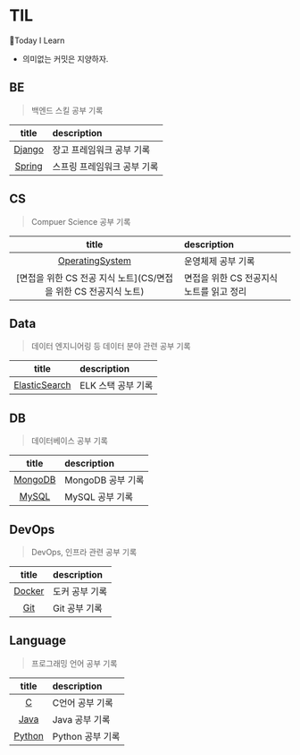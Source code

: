 # TIL
🏃Today I Learn
- 의미없는 커밋은 지양하자.

## BE
> 백엔드 스킬 공부 기록

|        title        | description     |
|:-------------------:|:----------------|
| [Django](BE/Django) | 장고 프레임워크 공부 기록  |
| [Spring](BE/Spring) | 스프링 프레임워크 공부 기록 |


## CS
> Compuer Science 공부 기록

|                   title                    | description              |
|:------------------------------------------:|:-------------------------|
|   [OperatingSystem](CS/OperatingSystem)    | 운영체제 공부 기록               |
| [면접을 위한 CS 전공 지식 노트](CS/면접을 위한 CS 전공지식 노트) | 면접을 위한 CS 전공지식 노트를 읽고 정리 |

## Data
> 데이터 엔지니어링 등 데이터 분야 관련 공부 기록

|               title                | description  |
|:----------------------------------:|:-------------|
|         [ElasticSearch](Data/ElasticStack)          | ELK 스택 공부 기록 |

## DB
> 데이터베이스 공부 기록

|         title         | description   |
|:---------------------:|:--------------|
| [MongoDB](DB/MongoDB) | MongoDB 공부 기록 |
|   [MySQL](DB/MySQL)   | MySQL 공부 기록   |

## DevOps
> DevOps, 인프라 관련 공부 기록

|          title          | description |
|:-----------------------:|:------------|
| [Docker](DevOps/Docker) | 도커 공부 기록    |
|    [Git](DevOps/Git)    | Git 공부 기록   |

## Language
> 프로그래밍 언어 공부 기록

|           title           | description  |
|:-------------------------:|:-------------|
|      [C](Language/C)      | C언어 공부 기록    |
|   [Java](Language/Java)   | Java 공부 기록   |
| [Python](Language/Python) | Python 공부 기록 |
